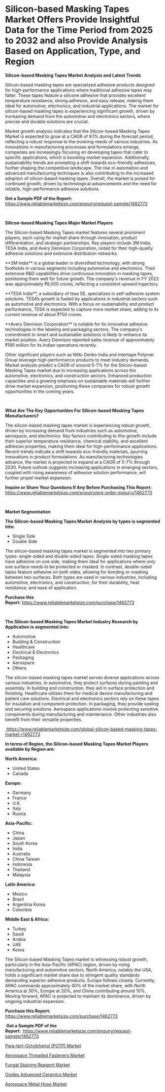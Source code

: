 <p><h1>Silicon-based Masking Tapes Market Offers Provide Insightful Data for the Time Period from 2025 to 2032 and also Provide Analysis Based on Application, Type, and Region</h1></p><p><strong>Silicon-based Masking Tapes Market Analysis and Latest Trends</strong></p>
<p><p>Silicon-based masking tapes are specialized adhesive products designed for high-performance applications where traditional adhesive tapes may falter. These tapes feature a silicone adhesive that provides excellent temperature resistance, strong adhesion, and easy release, making them ideal for automotive, electronics, and industrial applications. The market for silicon-based masking tapes is experiencing significant growth, driven by increasing demand from the automotive and electronics sectors, where precise and durable solutions are crucial. </p><p>Market growth analysis indicates that the Silicon-based Masking Tapes Market is expected to grow at a CAGR of 9.1% during the forecast period, reflecting a robust response to the evolving needs of various industries. As innovations in manufacturing processes and formulations emerge, companies are increasingly focusing on developing tapes that cater to specific applications, which is boosting market expansion. Additionally, sustainability trends are prompting a shift towards eco-friendly adhesives, further shaping the competitive landscape. The rise in automation and advanced manufacturing techniques is also contributing to the increased adoption of silicon-based masking tapes. Overall, the market is poised for continued growth, driven by technological advancements and the need for reliable, high-performance adhesive solutions.</p></p>
<p><strong>Get a Sample PDF of the Report:&nbsp;</strong> <a href="https://www.reliablemarketsize.com/enquiry/request-sample/1462773?utm_campaign=1131&utm_medium=2&utm_source=Github&utm_content=ia&utm_term=03042025&utm_id=silicon-based-masking-tapes">https://www.reliablemarketsize.com/enquiry/request-sample/1462773</a></p>
<p>&nbsp;</p>
<p><strong>Silicon-based Masking Tapes Major Market Players</strong></p>
<p><p>The Silicon-based Masking Tapes market features several prominent players, each vying for market share through innovation, product differentiation, and strategic partnerships. Key players include 3M India, TESA India, and Avery Dennison Corporation, noted for their high-quality adhesive solutions and extensive distribution networks.</p><p>**3M India** is a global leader in diversified technology, with strong footholds in various segments including automotive and electronics. Their extensive R&D capabilities drive continuous innovation in masking tapes, positioning them well for future growth. The company's revenue in FY 2022 was approximately ₹9,000 crores, reflecting a consistent upward trajectory.</p><p>**TESA India**, a subsidiary of tesa SE, specializes in self-adhesive system solutions. TESA’s growth is fueled by applications in industrial sectors such as automotive and electronics. With a focus on sustainability and product performance, TESA is expected to capture more market share, adding to its current revenue of about ₹750 crores.</p><p>**Avery Dennison Corporation** is notable for its innovative adhesive technologies in the labeling and packaging sectors. The company's commitment to smart and sustainable solutions is likely to enhance its market position. Avery Dennison reported sales revenue of approximately ₹190 million for its Indian operations recently.</p><p>Other significant players such as Nitto Denko India and Intertape Polymer Group leverage high-performance products to meet industry demands. Market analysts predict a CAGR of around 5-7% for the Silicon-based Masking Tapes market due to increasing applications across the automotive, electronics, and construction sectors. Enhanced production capacities and a growing emphasis on sustainable materials will further drive market expansion, positioning these companies for robust growth opportunities in the coming years.</p></p>
<p>&nbsp;</p>
<p><strong>What Are The Key Opportunities For Silicon-based Masking Tapes Manufacturers?</strong></p>
<p><p>The silicon-based masking tapes market is experiencing robust growth, driven by increasing demand from industries such as automotive, aerospace, and electronics. Key factors contributing to this growth include their superior temperature resistance, chemical stability, and excellent adhesion properties, making them ideal for high-performance applications. Recent trends indicate a shift towards eco-friendly materials, spurring innovations in product formulations. As manufacturing technologies advance, the market is projected to expand at a CAGR of 5-7% through 2030. Future outlook suggests increasing applications in emerging sectors, coupled with rising awareness of adhesive solution performance, will further propel market expansion.</p></p>
<p><strong>Inquire or Share Your Questions If Any Before Purchasing This Report:</strong> <a href="https://www.reliablemarketsize.com/enquiry/pre-order-enquiry/1462773?utm_campaign=1131&utm_medium=2&utm_source=Github&utm_content=ia&utm_term=03042025&utm_id=silicon-based-masking-tapes">https://www.reliablemarketsize.com/enquiry/pre-order-enquiry/1462773</a></p>
<p>&nbsp;</p>
<p><strong>Market Segmentation</strong></p>
<p><strong>The Silicon-based Masking Tapes Market Analysis by types is segmented into:</strong></p>
<p><ul><li>Single Side</li><li>Double Side</li></ul></p>
<p><p>The silicon-based masking tapes market is segmented into two primary types: single-sided and double-sided tapes. Single-sided masking tapes have adhesive on one side, making them ideal for applications where only one surface needs to be protected or masked. In contrast, double-sided tapes feature adhesive on both sides, allowing for bonding or masking between two surfaces. Both types are used in various industries, including automotive, electronics, and construction, for their durability, heat resistance, and ease of application.</p></p>
<p><strong>Purchase this Report:&nbsp;</strong><a href="https://www.reliablemarketsize.com/purchase/1462773?utm_campaign=1131&utm_medium=2&utm_source=Github&utm_content=ia&utm_term=03042025&utm_id=silicon-based-masking-tapes">https://www.reliablemarketsize.com/purchase/1462773</a></p>
<p>&nbsp;</p>
<p><strong>The Silicon-based Masking Tapes Market Industry Research by Application is segmented into:</strong></p>
<p><ul><li>Automotive</li><li>Building & Construction</li><li>Healthcare</li><li>Electrical & Electronics</li><li>Packaging</li><li>Aerospace</li><li>Others</li></ul></p>
<p><p>The silicon-based masking tapes market serves diverse applications across various industries. In automotive, they protect surfaces during painting and assembly. In building and construction, they aid in surface protection and finishing. Healthcare utilizes them for medical device manufacturing and patient care solutions. Electrical and electronics sectors rely on these tapes for insulation and component protection. In packaging, they provide sealing and securing solutions. Aerospace applications involve protecting sensitive components during manufacturing and maintenance. Other industries also benefit from their versatile properties.</p></p>
<p><a href="https://www.reliablemarketsize.com/global-silicon-based-masking-tapes-market-r1462773?utm_campaign=1131&utm_medium=2&utm_source=Github&utm_content=ia&utm_term=03042025&utm_id=silicon-based-masking-tapes">&nbsp;https://www.reliablemarketsize.com/global-silicon-based-masking-tapes-market-r1462773</a></p>
<p><strong>In terms of Region, the Silicon-based Masking Tapes Market Players available by Region are:</strong></p>
<p>
    <p> <strong> North America: </strong>
        <ul>
            <li>United States</li>
            <li>Canada</li>
        </ul>
        </p> 
    <p> <strong> Europe: </strong>
        <ul>
            <li>Germany</li>
            <li>France</li>
            <li>U.K.</li>
            <li>Italy</li>
            <li>Russia</li>
        </ul>
        </p> 
    <p> <strong> Asia-Pacific: </strong>
        <ul>
            <li>China</li>
            <li>Japan</li>
            <li>South Korea</li>
            <li>India</li>
            <li>Australia</li>
            <li>China Taiwan</li>
            <li>Indonesia</li>
            <li>Thailand</li>
            <li>Malaysia</li>
        </ul>
        </p> 
    <p> <strong> Latin America: </strong>
        <ul>
            <li>Mexico</li>
            <li>Brazil</li>
            <li>Argentina Korea</li>
            <li>Colombia</li>
        </ul>
        </p> 
    <p> <strong> Middle East & Africa: </strong>
        <ul>
            <li>Turkey</li>
            <li>Saudi</li>
            <li>Arabia</li>
            <li>UAE</li>
            <li>Korea</li>
        </ul>
    </p>
    </p>
<p><p>The Silicon-based Masking Tapes market is witnessing robust growth, particularly in the Asia-Pacific (APAC) region, driven by rising manufacturing and automotive sectors. North America, notably the USA, holds a significant market share due to stringent quality standards demanding superior adhesive products. Europe follows closely. Currently, APAC commands approximately 40% of the market share, with North America at 30%, Europe at 20%, and China contributing around 10%. Moving forward, APAC is projected to maintain its dominance, driven by ongoing industrial expansion.</p></p>
<p><strong>Purchase this Report: </strong><a href="https://www.reliablemarketsize.com/purchase/1462773?utm_campaign=1131&utm_medium=2&utm_source=Github&utm_content=ia&utm_term=03042025&utm_id=silicon-based-masking-tapes">https://www.reliablemarketsize.com/purchase/1462773</a></p>
<p>&nbsp;<strong>Get a Sample PDF of the Report:&nbsp;&nbsp;</strong><a href="https://www.reliablemarketsize.com/enquiry/request-sample/1462773?utm_campaign=1131&utm_medium=2&utm_source=Github&utm_content=ia&utm_term=03042025&utm_id=silicon-based-masking-tapes">https://www.reliablemarketsize.com/enquiry/request-sample/1462773</a></p>
<p><strong></strong></p>
<p><p><a href="https://github.com/wilzeryammy/Market-Research-Report-List-1/blob/main/para-tert-octylphenol-potp-market.md?utm_campaign=1131&utm_medium=2&utm_source=Github&utm_content=ia&utm_term=03042025&utm_id=silicon-based-masking-tapes">Para-tert-Octylphenol (POTP) Market</a></p><p><a href="https://github.com/colloerrinbp/Market-Research-Report-List-1/blob/main/aerospace-threaded-fasteners-market.md?utm_campaign=1131&utm_medium=2&utm_source=Github&utm_content=ia&utm_term=03042025&utm_id=silicon-based-masking-tapes">Aerospace Threaded Fasteners Market</a></p><p><a href="https://github.com/etapaqanee/Market-Research-Report-List-1/blob/main/fungal-staining-reagent-market.md?utm_campaign=1131&utm_medium=2&utm_source=Github&utm_content=ia&utm_term=03042025&utm_id=silicon-based-masking-tapes">Fungal Staining Reagent Market</a></p><p><a href="https://github.com/leptouwrites/Market-Research-Report-List-1/blob/main/oxides-advanced-ceramics-market.md?utm_campaign=1131&utm_medium=2&utm_source=Github&utm_content=ia&utm_term=03042025&utm_id=silicon-based-masking-tapes">Oxides Advanced Ceramics Market</a></p><p><a href="https://github.com/sphaabrose/Market-Research-Report-List-1/blob/main/aerospace-metal-hose-market.md?utm_campaign=1131&utm_medium=2&utm_source=Github&utm_content=ia&utm_term=03042025&utm_id=silicon-based-masking-tapes">Aerospace Metal Hose Market</a></p></p>